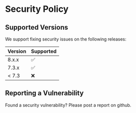 # Security Policy

## Supported Versions

We support fixing security issues on the following releases:

| Version | Supported          |
| ------- | ------------------ |
| 8.x.x   | :white_check_mark: |
| 7.3.x   | :white_check_mark: |
| < 7.3   | :x:                |

## Reporting a Vulnerability

Found a security vulnerability? Please post a report on github.